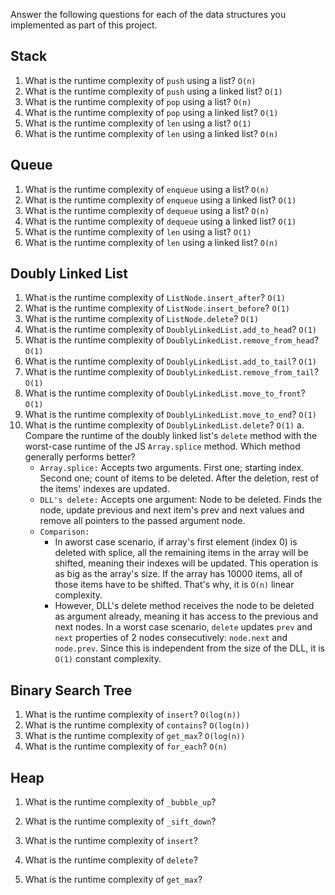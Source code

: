 Answer the following questions for each of the data structures you implemented as part of this project.

## Stack

1. What is the runtime complexity of `push` using a list?
   `O(n)`
2. What is the runtime complexity of `push` using a linked list?
   `O(1)`
3. What is the runtime complexity of `pop` using a list?
   `O(n)`
4. What is the runtime complexity of `pop` using a linked list?
   `O(1)`
5. What is the runtime complexity of `len` using a list?
   `O(1)`
6. What is the runtime complexity of `len` using a linked list?
   `O(n)`

## Queue

1. What is the runtime complexity of `enqueue` using a list?
   `O(n)`
2. What is the runtime complexity of `enqueue` using a linked list?
   `O(1)`
3. What is the runtime complexity of `dequeue` using a list?
   `O(n)`
4. What is the runtime complexity of `dequeue` using a linked list?
   `O(1)`
5. What is the runtime complexity of `len` using a list?
   `O(1)`
6. What is the runtime complexity of `len` using a linked list?
   `O(n)`

## Doubly Linked List

1. What is the runtime complexity of `ListNode.insert_after`?
   `O(1)`
2. What is the runtime complexity of `ListNode.insert_before`?
   `O(1)`
3. What is the runtime complexity of `ListNode.delete`?
   `O(1)`
4. What is the runtime complexity of `DoublyLinkedList.add_to_head`?
   `O(1)`
5. What is the runtime complexity of `DoublyLinkedList.remove_from_head`?
   `O(1)`
6. What is the runtime complexity of `DoublyLinkedList.add_to_tail`?
   `O(1)`
7. What is the runtime complexity of `DoublyLinkedList.remove_from_tail`?
   `O(1)`
8. What is the runtime complexity of `DoublyLinkedList.move_to_front`?
   `O(1)`
9. What is the runtime complexity of `DoublyLinkedList.move_to_end`?
   `O(1)`
10. What is the runtime complexity of `DoublyLinkedList.delete`?
    `O(1)`
    a. Compare the runtime of the doubly linked list's `delete` method with the worst-case runtime of the JS `Array.splice` method. Which method generally performs better?
    - `Array.splice:` Accepts two arguments. First one; starting index. Second one; count of items to be deleted. After the deletion, rest of the items' indexes are updated.
    - `DLL's delete:` Accepts one argument: Node to be deleted. Finds the node, update previous and next item's prev and next values and remove all pointers to the passed argument node.
    - `Comparison:`
      - In aworst case scenario, if array's first element (index 0) is deleted with splice, all the remaining items in the array will be shifted, meaning their indexes will be updated. This operation is as big as the array's size. If the array has 10000 items, all of those items have to be shifted. That's why, it is `O(n)` linear complexity.
      - However, DLL's delete method receives the node to be deleted as argument already, meaning it has access to the previous and next nodes. In a worst case scenario, `delete` updates `prev` and `next` properties of 2 nodes consecutively: `node.next` and `node.prev`. Since this is independent from the size of the DLL, it is `O(1)` constant complexity.

## Binary Search Tree

1. What is the runtime complexity of `insert`?
   `O(log(n))`
2. What is the runtime complexity of `contains`?
   `O(log(n))`
3. What is the runtime complexity of `get_max`?
   `O(log(n))`
4. What is the runtime complexity of `for_each`?
   `O(n)`

## Heap

1. What is the runtime complexity of `_bubble_up`?

2. What is the runtime complexity of `_sift_down`?

3. What is the runtime complexity of `insert`?

4. What is the runtime complexity of `delete`?

5. What is the runtime complexity of `get_max`?
